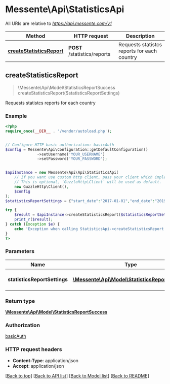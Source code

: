 # Messente\Api\StatisticsApi

All URIs are relative to *https://api.messente.com/v1*

Method | HTTP request | Description
------------- | ------------- | -------------
[**createStatisticsReport**](StatisticsApi.md#createStatisticsReport) | **POST** /statistics/reports | Requests statistcs reports for each country



## createStatisticsReport

> \Messente\Api\Model\StatisticsReportSuccess createStatisticsReport($statisticsReportSettings)

Requests statistcs reports for each country

### Example

```php
<?php
require_once(__DIR__ . '/vendor/autoload.php');


// Configure HTTP basic authorization: basicAuth
$config = Messente\Api\Configuration::getDefaultConfiguration()
              ->setUsername('YOUR_USERNAME')
              ->setPassword('YOUR_PASSWORD');


$apiInstance = new Messente\Api\Api\StatisticsApi(
    // If you want use custom http client, pass your client which implements `GuzzleHttp\ClientInterface`.
    // This is optional, `GuzzleHttp\Client` will be used as default.
    new GuzzleHttp\Client(),
    $config
);
$statisticsReportSettings = {"start_date":"2017-01-01","end_date":"2019-06-20","message_types":["sms"]}; // \Messente\Api\Model\StatisticsReportSettings | Settings for statistics report

try {
    $result = $apiInstance->createStatisticsReport($statisticsReportSettings);
    print_r($result);
} catch (Exception $e) {
    echo 'Exception when calling StatisticsApi->createStatisticsReport: ', $e->getMessage(), PHP_EOL;
}
?>
```

### Parameters


Name | Type | Description  | Notes
------------- | ------------- | ------------- | -------------
 **statisticsReportSettings** | [**\Messente\Api\Model\StatisticsReportSettings**](../Model/StatisticsReportSettings.md)| Settings for statistics report |

### Return type

[**\Messente\Api\Model\StatisticsReportSuccess**](../Model/StatisticsReportSuccess.md)

### Authorization

[basicAuth](../../README.md#basicAuth)

### HTTP request headers

- **Content-Type**: application/json
- **Accept**: application/json

[[Back to top]](#) [[Back to API list]](../../README.md#documentation-for-api-endpoints)
[[Back to Model list]](../../README.md#documentation-for-models)
[[Back to README]](../../README.md)

